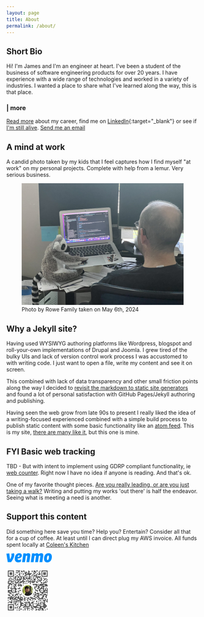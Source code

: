 ```yaml
---
layout: page
title: About
permalink: /about/
---
```


## Short Bio

Hi! I'm James and I'm an engineer at heart. I've been a student of the business of software engineering products for over 20 years. I have experience with a wide range of technologies and worked in a variety of industries. I wanted a place to share what I've learned along the way, this is that place.

### | more

[Read more](/portfolio) about my career, find me on [LinkedIn](https://linkedin.com/in/jsr6720){:target="_blank"} or see if [I'm still alive](https://status.jsrowe.com). [Send me an email](mailto:jrowe6720@gmail.com) 

## A mind at work

A candid photo taken by my kids that I feel captures how I find myself "at work" on my personal projects. Complete with help from a lemur. Very serious business.

<figure>
  <img src="/assets/site-photos/james-at-work.jpg" alt="james at work" class="about bio img james-at-work center-img img-stylish"/>
  <figcaption>Photo by Rowe Family taken on May 6th, 2024</figcaption>
</figure>

## Why a Jekyll site?

Having used WYSIWYG authoring platforms like Wordpress, blogspot and roll-your-own implementations of Drupal and Joomla. I grew tired of the bulky UIs and lack of version control work process I was accustomed to with writing code. I just want to open a file, write my content and see it on screen.

This combined with lack of data transparency and other small friction points along the way I decided to [revisit the markdown to static site generators](/hello-world-jekyll/) and found a lot of personal satisfaction with GitHub Pages/Jekyll authoring and publishing.

Having seen the web grow from late 90s to present I really liked the idea of a writing-focused experienced combined with a simple build process to publish static content with some basic functionality like an [atom feed](/feed.xml). This is my site, [there are many like it](/inspiration.md), but this one is mine.

## FYI Basic web tracking

TBD - But with intent to implement using GDRP compliant functionality, ie [web counter](https://en.wikipedia.org/wiki/Web_counter). Right now I have no idea if anyone is reading. And that's ok.

One of my favorite thought pieces. [Are you really leading, or are you just taking a walk?](https://www.johnmaxwell.com/blog/are-you-really-leading-or-are-you-just-taking-a-walk/) Writing and putting my works 'out there' is half the endeavor. Seeing what is meeting a need is another.

## Support this content

Did something here save you time? Help you? Entertain? Consider all that for a cup of coffee. At least until I can direct plug my AWS invoice. All funds spent locally at <a href="https://maps.apple.com/place?auid=14788558629908521873&lsp=9902">Coleen's Kitchen</a>

<img alt="venmo brand" src="/assets/venmo-blue.png" />

<a href="https://account.venmo.com/u/jsr6720"><img alt="Venmo me" src="/assets/venmo-jsr6720.png"/></a>

<script type="text/javascript" src="https://cdnjs.buymeacoffee.com/1.0.0/button.prod.min.js" data-name="bmc-button" data-slug="jrowe" data-color="#FFDD00" data-emoji=""  data-font="Cookie" data-text="Buy me a coffee" data-outline-color="#000000" data-font-color="#000000" data-coffee-color="#ffffff" ></script>
